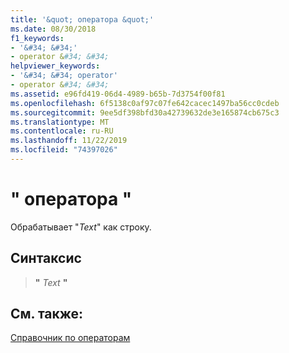 ```yaml
---
title: '&quot; оператора &quot;'
ms.date: 08/30/2018
f1_keywords:
- '&#34; &#34;'
- operator &#34; &#34;
helpviewer_keywords:
- '&#34; &#34; operator'
- operator &#34; &#34;
ms.assetid: e96fd419-06d4-4989-b65b-7d3754f00f81
ms.openlocfilehash: 6f5138c0af97c07fe642cacec1497ba56cc0cdeb
ms.sourcegitcommit: 9ee5df398bfd30a42739632de3e165874cb675c3
ms.translationtype: MT
ms.contentlocale: ru-RU
ms.lasthandoff: 11/22/2019
ms.locfileid: "74397026"
---
```

# <a name="operator-quot-quot"></a>&quot; оператора &quot;

Обрабатывает "*Text*" как строку.

## <a name="syntax"></a>Синтаксис

> __"__ *Text* __"__

## <a name="see-also"></a>См. также:

[Справочник по операторам](operators-reference.md)
